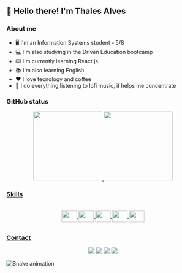 <!-- ![visitor badge](https://visitor-badge.glitch.me/badge?page_id=thalesAlves758.visitor-badge&left_color=black&right_color=purple&left_text=visits) -->
## 👋 Hello there! I'm Thales Alves

### About me
- 🖥️ I'm an Information Systems student - 5/8
- 💻 I'm also studying in the Driven Education bootcamp
- ⌨️ I'm currently learning React.js
- 📚 I'm also learning English
- ❤️ I love tecnology and coffee
- 🎵 I do everything listening to lofi music, it helps me concentrate

### GitHub status
<div align="center">
  <a href="https://github.com/thalesAlves758">
  <img height="180em" src="https://github-readme-stats.vercel.app/api?username=thalesAlves758&show_icons=true&theme=midnight-purple&include_all_commits=true&count_private=true"/>
  <img height="180em" src="https://github-readme-stats.vercel.app/api/top-langs/?username=thalesAlves758&layout=compact&langs_count=7&theme=midnight-purple"/>
<!--   <img height="150em" src="https://github-readme-stats.vercel.app/api/wakatime?username=thalesalves758"/> -->
</div>

### Skills
<div style="display: inline_block" align="center"><br>
  <img align="center" height="30" width="40" src="https://cdn.jsdelivr.net/gh/devicons/devicon/icons/html5/html5-plain-wordmark.svg" />
  <img align="center" height="30" width="40" src="https://cdn.jsdelivr.net/gh/devicons/devicon/icons/css3/css3-plain-wordmark.svg" />
  <img align="center" height="30" width="40" src="https://cdn.jsdelivr.net/gh/devicons/devicon/icons/javascript/javascript-original.svg" />
  <img align="center" height="30" width="40" src="https://cdn.jsdelivr.net/gh/devicons/devicon/icons/nodejs/nodejs-original.svg" />
  <img align="center" height="30" width="40" src="https://cdn.jsdelivr.net/gh/devicons/devicon/icons/mysql/mysql-plain-wordmark.svg" />
</div>

##

### Contact
<div align="center">
  <a href="mailto:thalesalves758@gmail.com" target"_blank"><img src="https://img.shields.io/badge/Gmail-D14836?style=for-the-badge&logo=gmail&logoColor=white"/></a>
  <a href="https://www.linkedin.com/in/thalesalvess/"><img src="https://img.shields.io/badge/LinkedIn-0077B5?style=for-the-badge&logo=linkedin&logoColor=white"/></a>
  <a href="https://www.instagram.com/thales_tads_/"><img src="https://img.shields.io/badge/Instagram-E4405F?style=for-the-badge&logo=instagram&logoColor=white"/></a>
  <a href="https://t.me/thales_alves"><img src="https://img.shields.io/badge/Telegram-2CA5E0?style=for-the-badge&logo=telegram&logoColor=white"/></a>
</div>
  
![Snake animation](https://github.com/thalesAlves758/thalesAlves758/blob/output/github-contribution-grid-snake.svg)
